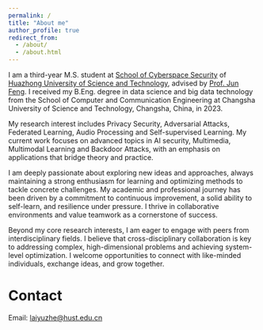 ```yaml
---
permalink: /
title: "About me"
author_profile: true
redirect_from: 
  - /about/
  - /about.html
---
```


I am a third-year M.S. student at [School of Cyberspace Security](http://cse.hust.edu.cn/) of [Huazhong University of Science and Technology](https://www.hust.edu.cn/), advised by [Prof. Jun Feng](https://junfeng989.github.io/).  I received my B.Eng. degree in data science and big data technology from the School of Computer and Communication Engineering at Changsha University of Science and Technology, Changsha, China, in 2023.

My research interest includes Privacy Security, Adversarial Attacks, Federated Learning, Audio Processing and Self-supervised Learning. My current work focuses on advanced topics in AI security, Multimedia, Multimodal Learning and Backdoor Attacks, with an emphasis on applications that bridge theory and practice.

I am deeply passionate about exploring new ideas and approaches, always maintaining a strong enthusiasm for learning and optimizing methods to tackle concrete challenges. My academic and professional journey has been driven by a commitment to continuous improvement, a solid ability to self-learn, and resilience under pressure. I thrive in collaborative environments and value teamwork as a cornerstone of success.

Beyond my core research interests, I am eager to engage with peers from interdisciplinary fields. I believe that cross-disciplinary collaboration is key to addressing complex, high-dimensional problems and achieving system-level optimization. I welcome opportunities to connect with like-minded individuals, exchange ideas, and grow together.

Contact
======
Email: [laiyuzhe@hust.edu.cn](laiyuzhe@hust.edu.cn)  


